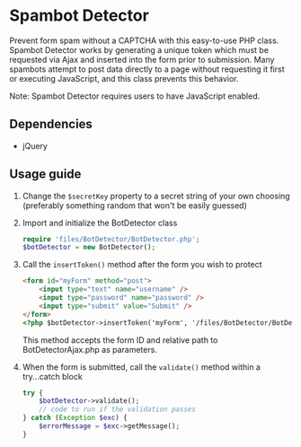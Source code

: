 Spambot Detector
================

Prevent form spam without a CAPTCHA with this easy-to-use PHP class. 
Spambot Detector works by generating a unique token which must be 
requested via Ajax and inserted into the form prior to submission. 
Many spambots attempt to post data directly to a page without requesting 
it first or executing JavaScript, and this class prevents this behavior.

Note: Spambot Detector requires users to have JavaScript enabled.

Dependencies
------------

* jQuery

Usage guide
-----------

1. Change the `$secretKey` property to a secret string of your own choosing (preferably something random that won't be easily guessed)

2. Import and initialize the BotDetector class

	```php
	require 'files/BotDetector/BotDetector.php';
	$botDetector = new BotDetector();
	```

3. Call the `insertToken()` method after the form you wish to protect

	```html
	<form id="myForm" method="post">
		<input type="text" name="username" />
		<input type="password" name="password" />
		<input type="submit" value="Submit" />
	</form>
	<?php $botDetector->insertToken('myForm', '/files/BotDetector/BotDetectorAjax.php') ?>
	```

	This method accepts the form ID and relative path to BotDetectorAjax.php as parameters.

4. When the form is submitted, call the `validate()` method within a try...catch block

	```php
	try {
		$botDetector->validate();
		// code to run if the validation passes
	} catch (Exception $exc) {
		$errorMessage = $exc->getMessage();
	}
	```